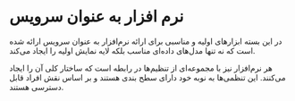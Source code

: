 # نرم افزار به عنوان سرویس

در این بسته ابزارهای اولیه و مناسبی برای ارائه نرم‌افزار به عنوان سرویس ارائه شده است که نه تنها مدل‌های داده‌ای مناسب بلکه لایه نمایش اولیه را ایجاد می‌کند.

هر نرم‌افزار نیز با مجموعه‌ای از تنظیم‌ها در رابطه است که ساختار کلی آن را ایجاد می‌کنند. این تنظمی‌ها به نوبه خود دارای سطح بندی هستند و بر اساس نقش افراد قابل دسترسی هستند.